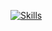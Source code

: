[![Skills](https://skillicons.dev/icons?i=html,css,sass,javascript,typescript,jquery,bootstrap,mui,tailwindcss,graphql,rxjs,apollo,react,next,angular,express,fastapi,nest,nodejs,cypress,jest,php,laravel,symfony,java,npm,yarn,pnpm,webpack,mysql,postgres,mongodb,dynamodb,sequelize,prisma,redis,aws,vercel,git,github,gitlab,nginx,kafka,linux,docker&theme=light)](https://skillicons.dev)

